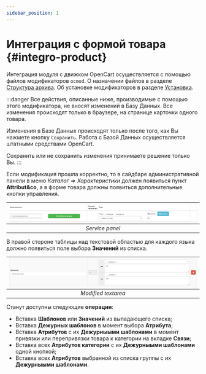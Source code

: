```yaml
---
sidebar_position: 1
---
```


# Интеграция с формой товара {#integro-product}

Интеграция модуля с движком OpenCart осуществляется с помощью файлов модификаторов `ocmod`. О назначении файлов в разделе [Структура архива](/technical-specifications/archive-content.md). Об установке модификаторов в разделе [Установка](/install.md).

:::danger
Все действия, описанные ниже, производимые с помощью этого модификатора, не вносят изменений в Базу Данных. Все изменения происходят только в браузере, на странице карточки одного товара.

Изменения в Базе Данных происходят только после того, как Вы нажмете кнопку `Сохранить`. Работа с Базой Данных осуществляется штатными средствами OpenCart.

Сохранить или не сохранить изменения принимаете решение только Вы.
:::

Если модификация прошла корректно, то в сайдбаре административной панели в меню *Каталог ⇒ Характеристики* должен появиться пункт **Attribut&co**, а в форме товара должны появиться дополнительные кнопки управления.

| ![attribute](/img/tutorial/servpanel.png) |
|:--:|
| *Service panel* |

В правой стороне таблицы над текстовой областью для каждого языка должно появиться поле выбора **Значений** из списка.

| ![attribute](/img/tutorial/modified_textarea.png) |
|:--:|
| *Modified textarea* |

Станут доступны следующие **операции**:

- Вставка **Шаблонов** или **Значений** из выпадающего списка;
- Вставка **Дежурных шаблонов** в момент выбора **Атрибута**;
- Вставка **Атрибутов** с их **Дежурныыми шаблонами** в момент привязки или перепривязки товара к категории на вкладке **Связи**;
- Вставка всех **Атрибутов категории** с их **Дежурныыми шаблонами** одной кнопкой;
- Вставка всех **Атрибутов** выбранной из списка группы с их **Дежурныыми шаблонами**.
